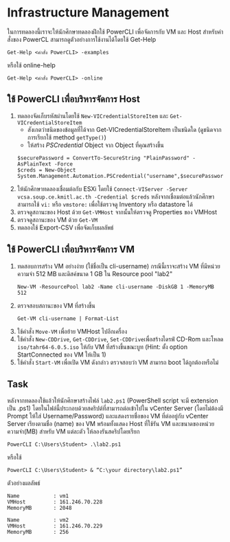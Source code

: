 # Infrastructure Management

ในการทดลองนี้เราจะให้นักศึกษาทดลองฝึกใช้ PowerCLI เพื่อจัดการกับ VM และ Host สำหรับคำสั่งของ PowerCL
สามารถดูตัวอย่างการใช้งานได้โดยใช้ Get-Help
```
Get-Help <คำสั่ง PowerCLI> -examples
```
หรือใช้ online-help
```
Get-Help <คำสั่ง PowerCLI> -online
```
## ใช้ PowerCLI เพื่อบริหารจัดการ Host
1. ทดลองจัดเก็บรหัสผ่านโดยใช้ `New-VICredentialStoreItem` และ `Get-VICredentialStoreItem`
   * สังเกตว่าชนิดของข้อมูลที่ได้จาก Get-VICredentialStoreItem เป็นชนิดใด (ดูชนิดจากการเรียกใช้ method `getType()`)
   * ให้สร้าง *PSCredential* Object จาก Object ที่คุณสร้างขึ้น
   ```
   $securePassword = ConvertTo-SecureString "PlainPassword" -AsPlainText -Force
   $creds = New-Object System.Management.Automation.PSCredential("username",$securePassword)
   ```
2. ให้นักศึกษาทดลองเชื่อมต่อกับ ESXi โดยใช้ `Connect-VIServer -Server vcsa.soup.ce.kmitl.ac.th -Credential $creds`
   หลังจากเชื่อมต่อแล้วนักศึกษาสามารถใช้ `vi:` หรือ `vmstore:` เพื่อใช้ตรวจดู Inventory หรือ datastore ได้
3. ตรวจดูสถานะของ Host ด้วย `Get-VMHost` จากนั้นให้ตรวจดู Properties ของ VMHost
4. ตรวจดูสถานะของ VM ด้วย `Get-VM`
5. ทดลองใช้ Export-CSV เพื่อจัดเก็บผลลัพธ์

## ใช้ PowerCLI เพื่อบริหารจัดการ VM
1. ทดสอบการสร้าง VM อย่างง่าย (ใช้ชื่อเป็น cli-username) กรณีนี้เราจะสร้าง VM ที่มีหน่วยความจำ 512 MB และดิสค์ขนาด 1 GB ใน Resource pool "lab2" 
   ```
   New-VM -ResourcePool lab2 -Name cli-username -DiskGB 1 -MemoryMB 512
   ```
2. ตรวจสอบสถานะของ VM ที่สร้างขึ้น
   ```
   Get-VM cli-username | Format-List
   ```
3. ใช้คำสั่ง `Move-VM` เพื่อย้าย VMHost ไปอีกเครื่อง
4. ใช้คำสั่ง `New-CDDrive`, `Get-CDDrive`, `Set-CDDrive`เพื่อสร้างไดรฟ์ CD-Rom และโหลด `iso/tahr64-6.0.5.iso` ให้กับ VM ที่สร้างขึ้นขณะบูท (Hint: ตั้ง option StartConnected ของ VM ให้เป็น 1)
5. ใช้คำสั่ง `Start-VM` เพื่อเปิด VM ดังกล่าว ตรวจสอบว่า VM สามารถ boot ได้ถูกต้องหรือไม่

## Task
หลังจากทดลองใช้แล้วให้นักศึกษาสร้างไฟล์ `lab2.ps1` (PowerShell script จะมี extension เป็น .ps1)
โดยในไฟล์นี้ประกอบด้วยสคริปต์ที่สามารถต่อเข้าไปใน vCenter Server (โดยไม่ต้องมี Prompt ให้ใส่ Username/Password)
และแสดงรายชื่อของ VM ที่ต่ออยู่กับ vCenter Server เรียงตามชื่อ (name) ของ VM
พร้อมทั้งแสดง Host ที่ใช้รัน VM และขนาดของหน่วยความจำ(MB) สำหรับ VM แต่ละตัว
ให้ลองรันสคริปโดยเรียก
```
PowerCLI C:\Users\Student> .\lab2.ps1
```
หรือใช้
```
PowerCLI C:\Users\Student> & “C:\your directory\lab2.ps1”
```
ตัวอย่างผลลัพธ์
```
Name           : vm1
VMHost         : 161.246.70.228
MemoryMB       : 2048

Name           : vm2
VMHost         : 161.246.70.229
MemoryMB       : 256
```